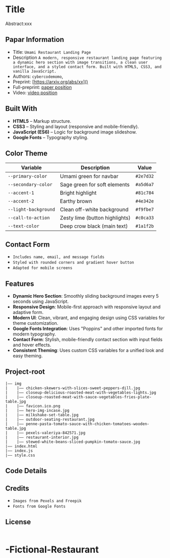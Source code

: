 Title
===
Abstract:xxx
## Papar Information
- Title:  `Umami Restaurant Landing Page`
- Description `A modern, responsive restaurant landing page featuring a dynamic hero section with image transitions, a clean user interface, and a styled contact form. Built with HTML5, CSS3, and vanilla JavaScript.`
- Authors:  `cybercodemomo`,
- Preprint: [https://arxiv.org/abs/xx]()
- Full-preprint: [paper position]()
- Video: [video position]()





## Built With
- **HTML5** – Markup structure.
- **CSS3** – Styling and layout (responsive and mobile-friendly).
- **JavaScript (ES6)** – Logic for background image slideshow.
- **Google Fonts** – Typography styling.


## Color Theme

| Variable             | Description                        | Value         |
|----------------------|------------------------------------|---------------|
| `--primary-color`    | Umami green for navbar             | `#2e7d32`     |
| `--secondary-color`  | Sage green for soft elements       | `#a5d6a7`     |
| `--accent-1`         | Bright highlight                   | `#81c784`     |
| `--accent-2`         | Earthy brown                       | `#4e342e`     |
| `--light-background` | Clean off-white background         | `#f9fbe7`     |
| `--call-to-action`   | Zesty lime (button highlights)     | `#c0ca33`     |
| `--text-color`       | Deep crow black (main text)        | `#1a1f2b`     |

## Contact Form
- `Includes name, email, and message fields`
- `Styled with rounded corners and gradient hover button`
- `Adapted for mobile screens`


## Features
- **Dynamic Hero Section**: Smoothly sliding background images every 5 seconds using JavaScript.
- **Responsive Design**: Mobile-first approach with responsive layout and adaptive form.
- **Modern UI**: Clean, vibrant, and engaging design using CSS variables for theme customization.
- **Google Fonts Integration**: Uses "Poppins" and other imported fonts for modern typography.
- **Contact Form**: Stylish, mobile-friendly contact section with input fields and hover effects.
- **Consistent Theming**: Uses custom CSS variables for a unified look and easy theming.


## Project-root
```
|—— img
|    |—— chicken-skewers-with-slices-sweet-peppers-dill.jpg
|    |—— closeup-delicious-roasted-meat-with-vegetables-lights.jpg
|    |—— closeup-roasted-meat-with-sauce-vegetables-fries-plate-table.jpg
|    |—— favicon.ico.png
|    |—— hero-img-incase.jpg
|    |—— milkshake-set-table.jpg
|    |—— outdoor-seating-restaurant.jpg
|    |—— penne-pasta-tomato-sauce-with-chicken-tomatoes-wooden-table.jpg
|    |—— pexels-valeriya-842571.jpg
|    |—— restaurant-interior.jpg
|    |—— stewed-white-beans-sliced-pumpkin-tomato-sauce.jpg
|—— index.html
|—— index.js
|—— style.css
```
## Code Details

## Credits

- `Images from Pexels and Freepik`
- `Fonts from Google Fonts`


## License

```
```
# -Fictional-Restaurant
